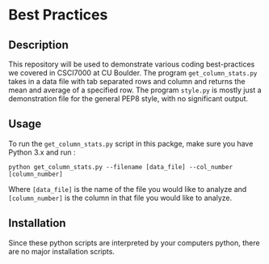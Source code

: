 # Best Practices

## Description
This repository will be used to demonstrate various coding best-practices we covered in CSCI7000 at CU Boulder.
The program `get_column_stats.py` takes in a data file with tab separated rows and column and returns the mean and average of a specified row.
The program `style.py` is mostly just a demonstration file for the general PEP8 style, with no significant output.

## Usage

To run the `get_column_stats.py` script in this packge, make sure you have Python 3.x and run :

```
python get_column_stats.py --filename [data_file] --col_number [column_number]
```

Where `[data_file]` is the name of the file you would like to analyze and `[column_number]` is the column in that file you would like to analyze.

## Installation

Since these python scripts are interpreted by your computers python, there are no major installation scripts.
